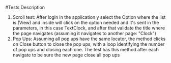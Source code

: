 #Tests Description

1. Scroll test: After login in the application y select the Option where the list is (View) and inside will click on the option needed and 
it's sent in the parameters, in this case TextClock, and after that validate the title where the page navigates (assuming it navigates to another page: "Clock")
2. Pop Ups: Assuming all pop ups have the same locator, the method clicks on Close button to close the pop ups, with a loop identifying the number of pop ups and
closing each one. The test has this method after each navigate to be sure the new page close all pop ups